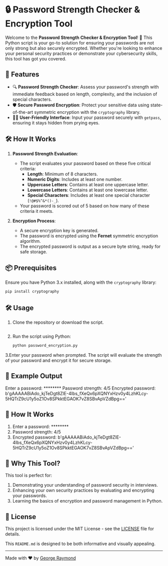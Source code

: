# 🔒 Password Strength Checker & Encryption Tool

Welcome to the **Password Strength Checker & Encryption Tool**! 🚀 This Python script is your go-to solution for ensuring your passwords are not only strong but also securely encrypted. Whether you're looking to enhance your personal security practices or demonstrate your cybersecurity skills, this tool has got you covered.

## 🌟 Features

- 🔍 **Password Strength Checker**: Assess your password's strength with immediate feedback based on length, complexity, and the inclusion of special characters.
- 🛡️ **Secure Password Encryption**: Protect your sensitive data using state-of-the-art symmetric encryption with the `cryptography` library.
- 🧑‍💻 **User-Friendly Interface**: Input your password securely with `getpass`, ensuring it stays hidden from prying eyes.

## 🛠️ How It Works

1. **Password Strength Evaluation**:
   - The script evaluates your password based on these five critical criteria:
     - **Length**: Minimum of 8 characters.
     - **Numeric Digits**: Includes at least one number.
     - **Uppercase Letters**: Contains at least one uppercase letter.
     - **Lowercase Letters**: Contains at least one lowercase letter.
     - **Special Characters**: Includes at least one special character (`!@#$%^&*()-_`).
   - Your password is scored out of 5 based on how many of these criteria it meets.

2. **Encryption Process**:
   - A secure encryption key is generated.
   - The password is encrypted using the **Fernet** symmetric encryption algorithm.
   - The encrypted password is output as a secure byte string, ready for safe storage.

## 📦 Prerequisites

Ensure you have Python 3.x installed, along with the `cryptography` library:

```bash
pip install cryptography
```

## 🛠️ Usage

1. Clone the repository or download the script.
    ```bash
    ```

2. Run the script using Python:
    ```bash
   python password_encryption.py
    ```

3.Enter your password when prompted. The script will evaluate the strength of your password and encrypt it for secure storage.

## 📝 Example Output

Enter a password: ********
Password strength: 4/5
Encrypted password: b'gAAAAABiAdo_kjTeDgt8ZlE-4Ibs_fXeQx6pXQNYxHzv0y4LzhKLcy-5HQTrZ9cU1y5oZ1Ov8SPkktEGAOK7vZ8SBvApVZdBpg=='


## 🧩 How It Works

1. Enter a password: ********
2. Password strength: 4/5
3. Encrypted password: b'gAAAAABiAdo_kjTeDgt8ZlE-4Ibs_fXeQx6pXQNYxHzv0y4LzhKLcy-5HQTrZ9cU1y5oZ1Ov8SPkktEGAOK7vZ8SBvApVZdBpg=='

## 🎨  Why This Tool?
This tool is perfect for:

1. Demonstrating your understanding of password security in interviews.
2. Enhancing your own security practices by evaluating and encrypting your passwords.
3. Learning the basics of encryption and password management in Python.

## 📜 License

This project is licensed under the MIT License - see the [LICENSE](LICENSE) file for details.

This `README.md` is designed to be both informative and visually appealing.

---

Made with ❤️ by [George Raymond]([https://github.com/your-username](https://github.com/GeorgeRaymond98))
